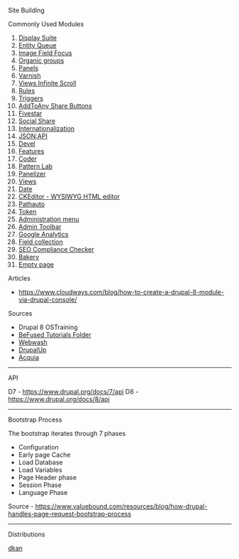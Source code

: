 Site Building

Commonly Used Modules
1. [Display Suite](https://www.drupal.org/project/ds)
2. [Entity Queue](https://www.drupal.org/project/entityqueue)
3. [Image Field Focus](https://www.drupal.org/project/imagefield_focus)
4. [Organic groups](https://www.drupal.org/project/og)
5. [Panels](https://www.drupal.org/project/panels)
6. [Varnish](https://www.drupal.org/project/varnish)
7. [Views Infinite Scroll](https://www.drupal.org/project/views_infinite_scroll)
8. [Rules](https://www.drupal.org/project/rules)
9. [Triggers](https://www.drupal.org/project/trigger)
10. [AddToAny Share Buttons](https://www.drupal.org/project/addtoany)
11. [Fivestar](https://www.drupal.org/project/fivestar)
12. [Social Share](https://www.drupal.org/project/social_share)
13. [Internationalization](https://www.drupal.org/project/i18n)
14. [JSON:API](https://www.drupal.org/project/jsonapi)
15. [Devel](https://www.drupal.org/project/devel)
16. [Features](https://www.drupal.org/project/features)
17. [Coder](https://www.drupal.org/project/coder)
18. [Pattern Lab](https://www.drupal.org/project/patternlab)
19. [Panelizer](https://www.drupal.org/project/panelizer)
20. [Views](https://www.drupal.org/project/views)
21. [Date](https://www.drupal.org/project/date)
22. [CKEditor - WYSIWYG HTML editor](https://www.drupal.org/project/ckeditor)
23. [Pathauto](https://www.drupal.org/project/pathauto)
24. [Token](https://www.drupal.org/project/token)
25. [Administration menu](https://www.drupal.org/project/admin_menu)
26. [Admin Toolbar](https://www.drupal.org/project/admin_toolbar)
27. [Google Analytics](https://www.drupal.org/project/google_analytics)
28. [Field collection](https://www.drupal.org/project/field_collection)
29. [SEO Compliance Checker](https://www.drupal.org/project/seo_checker)
30. [Bakery](https://www.drupal.org/project/bakery)
31. [Empty page](https://www.drupal.org/project/empty_page)

Articles

- https://www.cloudways.com/blog/how-to-create-a-drupal-8-module-via-drupal-console/

Sources

- Drupal 8 OSTraining
- [BeFused Tutorials Folder](https://befused.com/drupal)
- [Webwash](https://www.webwash.net/blog/)
- [DrupalUp](https://www.youtube.com/channel/UCn0rV2xX-qtbEbCFVSFveww)
- [Acquia](https://www.youtube.com/user/AcquiaTV/playlists)
----------
API

D7 - https://www.drupal.org/docs/7/api
D8 - https://www.drupal.org/docs/8/api


----------
Bootstrap Process

The bootstrap iterates through 7 phases

- Configuration
- Early page Cache
- Load Database
- Load Variables
- Page Header phase
- Session Phase
- Language Phase

Source - https://www.valuebound.com/resources/blog/how-drupal-handles-page-request-bootstrap-process

----------
Distributions

[dkan](https://www.drupal.org/project/dkan)

